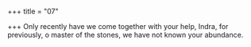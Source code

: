 +++
title = "07"

+++
Only recently have we come together with your help, Indra, for  previously, o master of the stones,
we have not known your abundance.